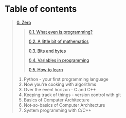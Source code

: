 # Table of contents

> [0. Zero](0/README.md)
>
>> [0.1. What even is programming?](0/1.md)
>>
>> [0.2. A little bit of mathematics](2.md)
>>
>> [0.3. Bits and bytes](0/3.md)
>>
>> [0.4. Variables in programming](0/4.md)
>>
>> [0.5. How to learn](0/5.md)
>>
>
> 1. Python - your first programming language
> 2. Now you're cooking with algorithms
> 3. Over the event horizon - C and C++
> 4. Keeping track of things - version control with git
> 5. Basics of Computer Architecture
> 6. Not-so-basics of Computer Architecture
> 7. System programming with C/C++
